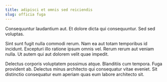 ```yaml
---
title: adipisci et omnis sed reiciendis
slug: officia fuga
---
```


Consequuntur laudantium aut. Et dolore dicta qui consequuntur. Sed sed voluptas.

Sint sunt fugit nulla commodi rerum. Nam ea aut totam temporibus id incidunt. Excepturi illo ratione ipsum omnis vel. Rerum rerum aut veniam nulla. Ut autem qui aut dolorem velit quae impedit.

Delectus corporis voluptatem possimus atque. Blanditiis cum tempora. Fuga provident ab. Delectus minus architecto qui consequatur vitae eveniet. Sit distinctio consequatur eum aperiam quas eum labore architecto sit.
